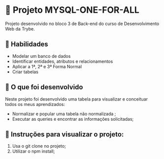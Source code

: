 # :dart: Projeto MYSQL-ONE-FOR-ALL
Projeto desenvolvido no bloco 3 de Back-end do curso de Desenvolvimento Web da Trybe.


## :pushpin: Habilidades

* Modelar um banco de dados
* Identificar entidades, atributos e relacionamentos
* Aplicar a 1ª, 2ª e 3ª Forma Normal
* Criar tabelas


## :pushpin: O que foi desenvolvido

Neste projeto foi desenvolvido uma tabela para visualizar e conceituar todos os meus aprendizados:

- Normalizar e popular uma tabela não normalizada ;
- Executar as queries e encontrar as informações solicitadas;


## :pushpin: Instruções para visualizar o projeto:

1. Usa o git clone no projeto;
2. Utilizar o npm install;
